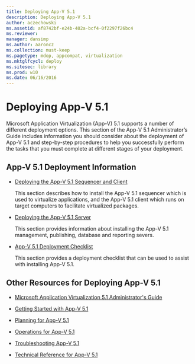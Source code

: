 ```yaml
---
title: Deploying App-V 5.1
description: Deploying App-V 5.1
author: aczechowski
ms.assetid: af8742bf-e24b-402a-bcf4-0f2297f26bc4
ms.reviewer: 
manager: dansimp
ms.author: aaroncz
ms.collection: must-keep
ms.pagetype: mdop, appcompat, virtualization
ms.mktglfcycl: deploy
ms.sitesec: library
ms.prod: w10
ms.date: 06/16/2016
---
```



# Deploying App-V 5.1


Microsoft Application Virtualization (App-V) 5.1 supports a number of different deployment options. This section of the App-V 5.1 Administrator’s Guide includes information you should consider about the deployment of App-V 5.1 and step-by-step procedures to help you successfully perform the tasks that you must complete at different stages of your deployment.

## <a href="" id="---------app-v-5-1-deployment-information"></a> App-V 5.1 Deployment Information


-   [Deploying the App-V 5.1 Sequencer and Client](deploying-the-app-v-51-sequencer-and-client.md)

    This section describes how to install the App-V 5.1 sequencer which is used to virtualize applications, and the App-V 5.1 client which runs on target computers to facilitate virtualized packages.

-   [Deploying the App-V 5.1 Server](deploying-the-app-v-51-server.md)

    This section provides information about installing the App-V 5.1 management, publishing, database and reporting severs.

-   [App-V 5.1 Deployment Checklist](app-v-51-deployment-checklist.md)

    This section provides a deployment checklist that can be used to assist with installing App-V 5.1.

## Other Resources for Deploying App-V 5.1


-   [Microsoft Application Virtualization 5.1 Administrator's Guide](microsoft-application-virtualization-51-administrators-guide.md)

-   [Getting Started with App-V 5.1](getting-started-with-app-v-51.md)

-   [Planning for App-V 5.1](planning-for-app-v-51.md)

-   [Operations for App-V 5.1](operations-for-app-v-51.md)

-   [Troubleshooting App-V 5.1](troubleshooting-app-v-51.md)

-   [Technical Reference for App-V 5.1](technical-reference-for-app-v-51.md)






 

 





